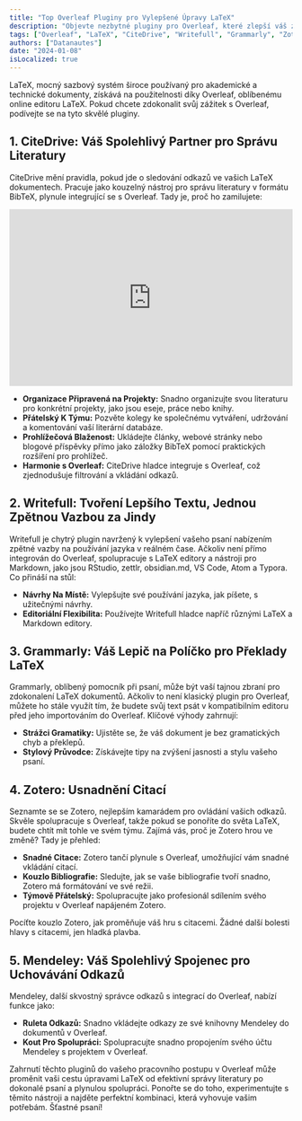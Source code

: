 ```yaml
---
title: "Top Overleaf Pluginy pro Vylepšené Úpravy LaTeX"
description: "Objevte nezbytné pluginy pro Overleaf, které zlepší váš zážitek z úprav LaTeX. Od komplexního správce literatury CiteDrive po precizní psaní pomocí Writefull, objevte nástroje, které zefektivní váš pracovní postup."
tags: ["Overleaf", "LaTeX", "CiteDrive", "Writefull", "Grammarly", "Zotero", "Mendeley"]
authors: ["Datanautes"]
date: "2024-01-08"
isLocalized: true
---
```


LaTeX, mocný sazbový systém široce používaný pro akademické a technické dokumenty, získává na použitelnosti díky Overleaf, oblíbenému online editoru LaTeX. Pokud chcete zdokonalit svůj zážitek s Overleaf, podívejte se na tyto skvělé pluginy.

## 1. CiteDrive: Váš Spolehlivý Partner pro Správu Literatury

CiteDrive mění pravidla, pokud jde o sledování odkazů ve vašich LaTeX dokumentech. Pracuje jako kouzelný nástroj pro správu literatury v formátu BibTeX, plynule integrující se s Overleaf. Tady je, proč ho zamilujete:

<iframe width="100%" height="315" src="https://www.youtube.com/embed/bHD94qM0vyg?si=5QCelGCRdSkYWyDk" title="YouTube přehrávač videí" frameborder="0" allow="accelerometer; autoplay; clipboard-write; encrypted-media; gyroscope; picture-in-picture; web-share" allowfullscreen></iframe>

- **Organizace Připravená na Projekty:** Snadno organizujte svou literaturu pro konkrétní projekty, jako jsou eseje, práce nebo knihy.
- **Přátelský K Týmu:** Pozvěte kolegy ke společnému vytváření, udržování a komentování vaší literární databáze.
- **Prohlížečová Blaženost:** Ukládejte články, webové stránky nebo blogové příspěvky přímo jako záložky BibTeX pomocí praktických rozšíření pro prohlížeč.
- **Harmonie s Overleaf:** CiteDrive hladce integruje s Overleaf, což zjednodušuje filtrování a vkládání odkazů.

## 2. Writefull: Tvoření Lepšího Textu, Jednou Zpětnou Vazbou za Jindy

Writefull je chytrý plugin navržený k vylepšení vašeho psaní nabízením zpětné vazby na používání jazyka v reálném čase. Ačkoliv není přímo integrován do Overleaf, spolupracuje s LaTeX editory a nástroji pro Markdown, jako jsou RStudio, zettlr, obsidian.md, VS Code, Atom a Typora. Co přináší na stůl:

- **Návrhy Na Místě:** Vylepšujte své používání jazyka, jak píšete, s užitečnými návrhy.
- **Editoriální Flexibilita:** Používejte Writefull hladce napříč různými LaTeX a Markdown editory.

## 3. Grammarly: Váš Lepič na Políčko pro Překlady LaTeX

Grammarly, oblíbený pomocník při psaní, může být vaší tajnou zbraní pro zdokonalení LaTeX dokumentů. Ačkoliv to není klasický plugin pro Overleaf, můžete ho stále využít tím, že budete svůj text psát v kompatibilním editoru před jeho importováním do Overleaf. Klíčové výhody zahrnují:

- **Strážci Gramatiky:** Ujistěte se, že váš dokument je bez gramatických chyb a překlepů.
- **Stylový Průvodce:** Získávejte tipy na zvýšení jasnosti a stylu vašeho psaní.

## 4. Zotero: Usnadnění Citací

Seznamte se se Zotero, nejlepším kamarádem pro ovládání vašich odkazů. Skvěle spolupracuje s Overleaf, takže pokud se ponoříte do světa LaTeX, budete chtít mít tohle ve svém týmu. Zajímá vás, proč je Zotero hrou ve změně? Tady je přehled:

- **Snadné Citace:** Zotero tančí plynule s Overleaf, umožňující vám snadné vkládání citací.
- **Kouzlo Bibliografie:** Sledujte, jak se vaše bibliografie tvoří snadno, Zotero má formátování ve své režii.
- **Týmově Přátelský:** Spolupracujte jako profesionál sdílením svého projektu v Overleaf napájeném Zotero.

Pocíťte kouzlo Zotero, jak proměňuje váš hru s citacemi. Žádné další bolesti hlavy s citacemi, jen hladká plavba.

## 5. Mendeley: Váš Spolehlivý Spojenec pro Uchovávání Odkazů

Mendeley, další skvostný správce odkazů s integrací do Overleaf, nabízí funkce jako:

- **Ruleta Odkazů:** Snadno vkládejte odkazy ze své knihovny Mendeley do dokumentů v Overleaf.
- **Kout Pro Spolupráci:** Spolupracujte snadno propojením svého účtu Mendeley s projektem v Overleaf.

Zahrnutí těchto pluginů do vašeho pracovního postupu v Overleaf může proměnit vaši cestu úpravami LaTeX od efektivní správy literatury po dokonalé psaní a plynulou spolupráci. Ponořte se do toho, experimentujte s těmito nástroji a najděte perfektní kombinaci, která vyhovuje vašim potřebám. Šťastné psaní!
